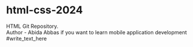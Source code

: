 # html-css-2024
HTML Git Repository.
<br>
Author - Abida Abbas
if you want to learn mobile application development #write_text_here
